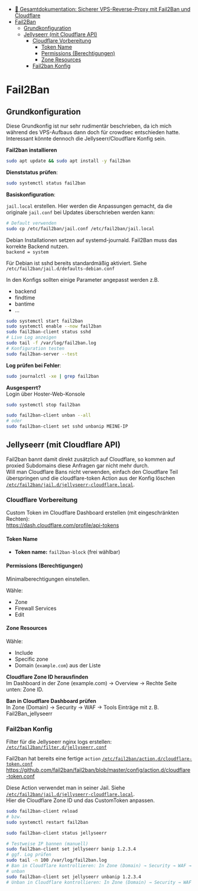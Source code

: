 - [📘 Gesamtdokumentation: Sicherer VPS-Reverse-Proxy mit Fail2Ban und Cloudflare](#-gesamtdokumentation-sicherer-vps-reverse-proxy-mit-fail2ban-und-cloudflare)
- [Fail2Ban](#fail2ban)
  - [Grundkonfiguration](#grundkonfiguration)
  - [Jellyseerr (mit Cloudflare API)](#jellyseerr-mit-cloudflare-api)
    - [Cloudflare Vorbereitung](#cloudflare-vorbereitung)
      - [Token Name](#token-name)
      - [Permissions (Berechtigungen)](#permissions-berechtigungen)
      - [Zone Resources](#zone-resources)
    - [Fail2ban Konfig](#fail2ban-konfig)


# Fail2Ban

## Grundkonfiguration

Diese Grundkonfig ist nur sehr rudimentär beschrieben, da ich mich während des VPS-Aufbaus dann doch für crowdsec entschieden hatte.  
Interessant könnte dennoch die Jellyseerr/Cloudflare Konfig sein.

**Fail2ban installieren**

```bash
sudo apt update && sudo apt install -y fail2ban
```

**Dienststatus prüfen**:
```bash
sudo systemctl status fail2ban
```

**Basiskonfiguration**:

`jail.local` erstellen. Hier werden die Anpassungen gemacht, da die originale `jail.conf` bei Updates überschrieben werden kann:

```bash
# Default verwenden
sudo cp /etc/fail2ban/jail.conf /etc/fail2ban/jail.local
```

Debian Installationen setzen auf systemd-journald. Fail2Ban muss das korrekte Backend nutzen.  
`backend = system`

Für Debian ist sshd bereits standardmäßig aktiviert.
Siehe
`/etc/fail2ban/jail.d/defaults-debian.conf`

In den Konfigs sollten einige Parameter angepasst werden
z.B. 
- backend
- findtime
- bantime
- ...

```bash
sudo systemctl start fail2ban
sudo systemctl enable --now fail2ban
sudo fail2ban-client status sshd
# Live Log anzeigen
sudo tail -f /var/log/fail2ban.log
# Konfiguration testen
sudo fail2ban-server --test
```

**Log prüfen bei Fehler**:

```bash
sudo journalctl -xe | grep fail2ban
```

**Ausgesperrt?**  
Login über Hoster-Web-Konsole
```bash
sudo systemctl stop fail2ban

sudo fail2ban-client unban --all
# oder
sudo fail2ban-client set sshd unbanip MEINE-IP
```

## Jellyseerr (mit Cloudflare API)

Fail2ban bannt damit direkt zusätzlich auf Cloudflare, so kommen auf proxied Subdomains diese Anfragen gar nicht mehr durch.  
Will man Cloudflare Bans nicht verwenden, einfach den Cloudflare Teil überspringen und die cloudflare-token Action aus der Konfig löschen
[`/etc/fail2ban/jail.d/jellyseerr-cloudflare.local`](jail.d/jellyseerr-cloudflare.local).  

### Cloudflare Vorbereitung

Custom Token im Cloudflare Dashboard erstellen (mit eingeschränkten Rechten):  
https://dash.cloudflare.com/profile/api-tokens

#### Token Name
* **Token name:** `fail2ban-block` (frei wählbar)  

#### Permissions (Berechtigungen)

Minimalberechtigungen einstellen.

Wähle:
* Zone
* Firewall Services
* Edit

#### Zone Resources
Wähle:
* Include
* Specific zone
* Domain (`example.com`) aus der Liste

**Cloudflare Zone ID herausfinden**  
Im Dashboard in der Zone (example.com) → Overview → Rechte Seite unten: Zone ID.

**Ban in Cloudflare Dashboard prüfen**  
In Zone (Domain) → Security → WAF → Tools 
Einträge mit z. B. Fail2Ban_jellyseerr

### Fail2ban Konfig

Filter für die Jellyseerr nginx logs erstellen:
[`/etc/fail2ban/filter.d/jellyseerr.conf`](filter.d/jellyseerr.conf)

Fail2ban hat bereits eine fertige `action`
[`/etc/fail2ban/action.d/cloudflare-token.conf`](action.d/cloudflare-token.conf)  
https://github.com/fail2ban/fail2ban/blob/master/config/action.d/cloudflare-token.conf

Diese Action verwendet man in seiner Jail.
Siehe [`/etc/fail2ban/jail.d/jellyseerr-cloudflare.local`](jail.d/jellyseerr-cloudflare.local).  
Hier die Cloudflare Zone ID und das CustomToken anpassen. 

```bash
sudo fail2ban-client reload
# bzw.
sudo systemctl restart fail2ban

sudo fail2ban-client status jellyseerr

# Testweise IP bannen (manuell)
sudo fail2ban-client set jellyseerr banip 1.2.3.4
# ggf. Log prüfen
sudo tail -n 100 /var/log/fail2ban.log
# Ban in Cloudflare kontrollieren: In Zone (Domain) → Security → WAF → Tools 
# unban
sudo fail2ban-client set jellyseerr unbanip 1.2.3.4
# Unban in Cloudflare kontrollieren: In Zone (Domain) → Security → WAF → Tools 

```







